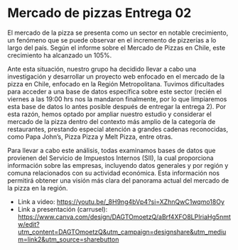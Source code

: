 # Mercado de pizzas Entrega 02
El mercado de la pizza se presenta como un sector en notable crecimiento, un fenómeno que se puede observar en el incremento de pizzerías a lo largo del país. Según el informe sobre el Mercado de Pizzas en Chile, este crecimiento ha alcanzado un 105%.

Ante esta situación, nuestro grupo ha decidido llevar a cabo una investigación y desarrollar un proyecto web enfocado en el mercado de la pizza en Chile, enfocado en la Región Metropolitana. Tuvimos dificultades para acceder a una base de datos específica sobre este sector (recién el viernes a las 19:00 hrs nos la mandaron finalmente, por lo que limpiaremos esta base de datos lo antes posible después de entregar la entrega 2). Por esta razón, hemos optado por ampliar nuestro estudio y considerar el mercado de la pizza dentro del contexto más amplio de la categoría de restaurantes, prestando especial atención a grandes cadenas reconocidas, como Papa John’s, Pizza Pizza y Melt Pizza, entre otras.

Para llevar a cabo este análisis, todas examinamos bases de datos que provienen del Servicio de Impuestos Internos (SII), la cual proporciona información sobre las empresas, incluyendo datos generales y por región y comuna relacionados con su actividad económica. Esta información nos permitirá obtener una visión más clara del panorama actual del mercado de la pizza en la región.

- Link a video: https://youtu.be/_8H9ng4bVp4?si=XZhnQwC1wqmo18Oy 
- Link a presentación (carrusel): https://www.canva.com/design/DAGTOmoetzQ/aBrf4XFO8LPIriaHg5nmtw/edit?utm_content=DAGTOmoetzQ&utm_campaign=designshare&utm_medium=link2&utm_source=sharebutton